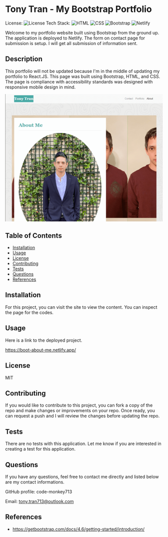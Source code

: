 # Tony Tran - My Bootstrap Portfolio
License: ![License](https://img.shields.io/badge/license-MIT-green)
Tech Stack: ![HTML](https://img.shields.io/badge/HTML-version5-orange) ![CSS](https://img.shields.io/badge/CSS-version3-green) ![Bootstrap](https://img.shields.io/badge/Bootstrap-4.5.3-yellow) ![Netlify](https://img.shields.io/badge/Netlify-deploy-blue)

Welcome to my portfolio website built using Bootstrap from the ground up. The application is deployed to Netlify. The form on contact page for submission is setup. I will get all submission of information sent. 

## Description

This portfolio will not be updated because I'm in the middle of updating my portfolio to React.JS. This page was built using Bootstrap, HTML, and CSS. The page is compliance with accessibility standards was designed with responsive mobile design in mind. 

![screenshot](./assets/images/screenshot-may2021.png)

## Table of Contents

* [Installation](#installation)
* [Usage](#usage)
* [License](#license)
* [Contributing](#contributing)
* [Tests](#tests)
* [Questions](#questions)
* [References](#references)

## Installation

For this project, you can visit the site to view the content. You can inspect the page for the codes. 

## Usage

Here is a link to the deployed project. 

<https://boot-about-me.netlify.app/>

## License

MIT

## Contributing

If you would like to contribute to this project, you can fork a copy of the repo and make changes or improvements on your repo. Once ready, you can request a push and I will review the changes before updating the repo. 

## Tests

There are no tests with this application. Let me know if you are interested in creating a test for this application. 

## Questions

If you have any questions, feel free to contact me directly and listed below are my contact informations. 

GitHub profile: code-monkey713

Email: tony.tran713@outlook.com

## References

  - https://getbootstrap.com/docs/4.6/getting-started/introduction/
